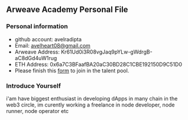 ## Arweave Academy Personal File

### Personal information

- github account: avelradipta
- Email: avelheart08@gmail.com
- Arweave Address: Kr61Ud0i3R08vgJaq9pYLw-gWdrgB-aC8dGd4uW1rug
- ETH Address: 0x6a7C3BFaafBA20aC30BD28C1CBE192150D9C51D0
- Please finish this [form](https://docs.google.com/forms/d/e/1FAIpQLSfWA5fIIcBgmRppm3jNz5vmf9Mai_QMVil-2pO4r7YKn_Zhtw/viewform?usp=sf_link) to join in the talent pool.

### Introduce Yourself
 i'am have biggest enthusiast in developing dApps in many chain in the web3 circle, im curently working a freelance in node developer, node runner, node operator etc
